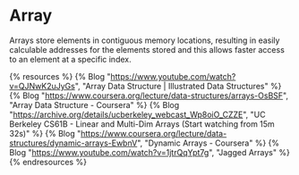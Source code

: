 # Array

Arrays store elements in contiguous memory locations, resulting in easily calculable addresses for the elements stored and this allows faster access to an element at a specific index.

{% resources %}
  {% Blog "https://www.youtube.com/watch?v=QJNwK2uJyGs", "Array Data Structure | Illustrated Data Structures" %}
  {% Blog "https://www.coursera.org/lecture/data-structures/arrays-OsBSF", "Array Data Structure - Coursera" %}
  {% Blog "https://archive.org/details/ucberkeley_webcast_Wp8oiO_CZZE", "UC Berkeley CS61B - Linear and Multi-Dim Arrays (Start watching from 15m 32s)" %}
  {% Blog "https://www.coursera.org/lecture/data-structures/dynamic-arrays-EwbnV", "Dynamic Arrays - Coursera" %}
  {% Blog "https://www.youtube.com/watch?v=1jtrQqYpt7g", "Jagged Arrays" %}
{% endresources %}
